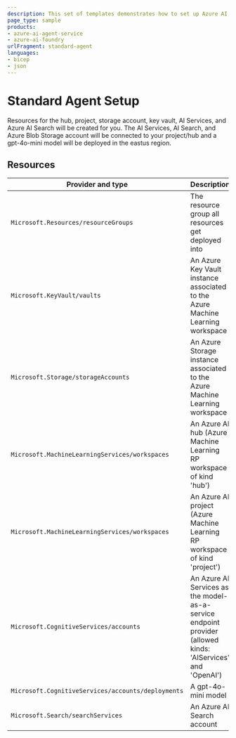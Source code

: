 ```yaml
---
description: This set of templates demonstrates how to set up Azure AI Agent Service with the standard setup, meaning with managed identity authetication, public internet access enabled. Agents use customer-owned, single-tenant search and storage resources. With this setup, you have full control and visibility over these resources, but you will incur costs based on your usage.  
page_type: sample
products:
- azure-ai-agent-service
- azure-ai-foundry
urlFragment: standard-agent
languages:
- bicep
- json
---
```

# Standard Agent Setup

Resources for the hub, project, storage account, key vault, AI Services, and Azure AI Search will be created for you. The AI Services, AI Search, and Azure Blob Storage account will be connected to your project/hub and a gpt-4o-mini model will be deployed in the eastus region.

## Resources

| Provider and type | Description |
| - | - |
| `Microsoft.Resources/resourceGroups` | The resource group all resources get deployed into |
| `Microsoft.KeyVault/vaults` | An Azure Key Vault instance associated to the Azure Machine Learning workspace |
| `Microsoft.Storage/storageAccounts` | An Azure Storage instance associated to the Azure Machine Learning workspace |
| `Microsoft.MachineLearningServices/workspaces` | An Azure AI hub (Azure Machine Learning RP workspace of kind 'hub') |
| `Microsoft.MachineLearningServices/workspaces` | An Azure AI project (Azure Machine Learning RP workspace of kind 'project') |
| `Microsoft.CognitiveServices/accounts` | An Azure AI Services as the model-as-a-service endpoint provider (allowed kinds: 'AIServices' and 'OpenAI') |
| `Microsoft.CognitiveServices/accounts/deployments` | A gpt-4o-mini model |
| `Microsoft.Search/searchServices` | An Azure AI Search account  |
